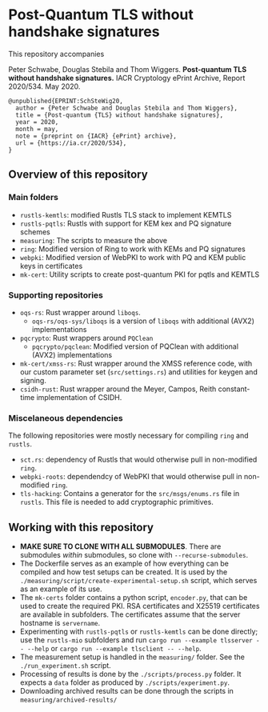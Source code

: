 # Post-Quantum TLS without handshake signatures

This repository accompanies

Peter Schwabe, Douglas Stebila and Thom Wiggers. **Post-quantum TLS without handshake signatures.** IACR Cryptology ePrint Archive, Report 2020/534. May 2020.

```
@unpublished{EPRINT:SchSteWig20,
  author = {Peter Schwabe and Douglas Stebila and Thom Wiggers},
  title = {Post-quantum {TLS} without handshake signatures},
  year = 2020,
  month = may,
  note = {preprint on {IACR} {ePrint} archive},
  url = {https://ia.cr/2020/534},
}
```

## Overview of this repository

### Main folders

* ``rustls-kemtls``: modified Rustls TLS stack to implement KEMTLS
* ``rustls-pqtls``: Rustls with support for KEM kex and PQ signature schemes
* ``measuring``: The scripts to measure the above
* ``ring``: Modified version of Ring to work with KEMs and PQ signatures
* ``webpki``: Modified version of WebPKI to work with PQ and KEM public keys in certificates
* ``mk-cert``: Utility scripts to create post-quantum PKI for pqtls and KEMTLS

### Supporting repositories

* ``oqs-rs``: Rust wrapper around ``liboqs``.
    * ``oqs-rs/oqs-sys/liboqs`` is a version of ``liboqs`` with additional (AVX2) implementations
* ``pqcrypto``: Rust wrappers around ``PQClean``
    * ``pqcrypto/pqclean``: Modified version of PQClean with additional (AVX2) implementations
* ``mk-cert/xmss-rs``: Rust wrapper around the XMSS reference code, with our custom parameter set (``src/settings.rs``) and utilities for keygen and signing.
* ``csidh-rust``: Rust wrapper around the Meyer, Campos, Reith constant-time implementation of CSIDH.

### Miscelaneous dependencies

The following repositories were mostly necessary for compiling ``ring`` and ``rustls``.

* ``sct.rs``: dependency of Rustls that would otherwise pull in non-modified ``ring``.
* ``webpki-roots``: dependendcy of WebPKI that would otherwise pull in non-modified ``ring``.
* ``tls-hacking``: Contains a generator for the ``src/msgs/enums.rs`` file in ``rustls``.
    This file is needed to add cryptographic primitives.

## Working with this repository

* **MAKE SURE TO CLONE WITH __ALL__ SUBMODULES**. There are submodules _within_ submodules, so clone with ``--recurse-submodules``.
* The Dockerfile serves as an example of how everything can be compiled and how test setups can be created.
   It is used by the ``./measuring/script/create-experimental-setup.sh`` script, which serves as an example of its use.
* The `mk-certs` folder contains a python script, `encoder.py`, that can be used to create the required PKI.
   RSA certificates and X25519 certificates are available in subfolders.
   The certificates assume that the server hostname is ``servername``.
* Experimenting with ``rustls-pqtls`` or ``rustls-kemtls`` can be done directly; use the ``rustls-mio`` subfolders
   and run ``cargo run --example tlsserver -- --help`` or ``cargo run --example tlsclient -- --help``.
* The measurement setup is handled in the `measuring/` folder. See the `./run_experiment.sh` script.
* Processing of results is done by the `./scripts/process.py` folder. It expects a `data` folder as produced by `./scripts/experiment.py`.
* Downloading archived results can be done through the scripts in ``measuring/archived-results/``
